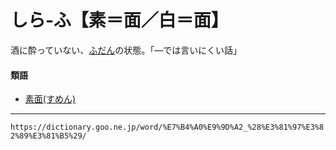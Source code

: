 # しら‐ふ【素＝面／白＝面】

酒に酔っていない、[ふだん](ふだん（不断）)の状態。「―では言いにくい話」

#### 類語

-   [素面(すめん)](https://dictionary.goo.ne.jp/word/%E7%B4%A0%E9%9D%A2_%28%E3%81%99%E3%82%81%E3%82%93%29/#jn-120189)

---
`https://dictionary.goo.ne.jp/word/%E7%B4%A0%E9%9D%A2_%28%E3%81%97%E3%82%89%E3%81%B5%29/`